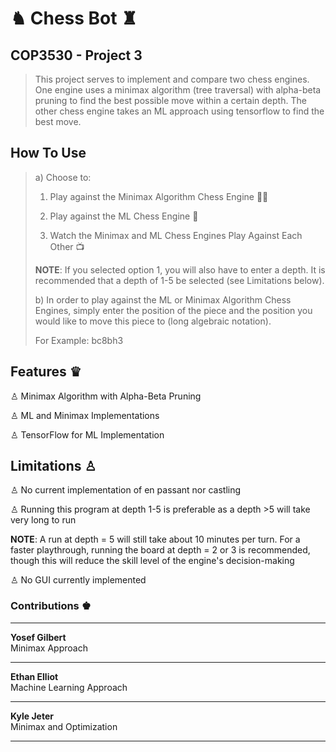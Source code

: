 # ♞ Chess Bot ♜

## COP3530 - Project 3
> This project serves to implement and compare two chess engines. One engine uses a minimax algorithm (tree traversal) with alpha-beta pruning to find the best possible move within a certain depth.
> The other chess engine takes an ML approach using tensorflow to find the best move.

## How To Use

> a) Choose to:
> 
>    1) Play against the Minimax Algorithm Chess Engine 🧑‍💻
> 
>    2) Play against the ML Chess Engine 🤖
> 
>    3) Watch the Minimax and ML Chess Engines Play Against Each Other 📺
>
> __NOTE__: If you selected option 1, you will also have to enter a depth. It is recommended that a depth of 1-5 be selected (see Limitations below).
>
> b) In order to play against the ML or Minimax Algorithm Chess Engines, simply enter the position of the piece and the position you would like to move this piece to (long algebraic notation).
> 
>    For Example: bc8bh3
>

##  Features ♛

♙ Minimax Algorithm with Alpha-Beta Pruning
>
♙ ML and Minimax Implementations
>
♙ TensorFlow for ML Implementation

## Limitations ♙
♙ No current implementation of en passant nor castling
>
♙ Running this program at depth 1-5 is preferable as a depth >5 will take very long to run
>
   __NOTE__: A run at depth = 5 will still take about 10 minutes per turn. For a faster playthrough, running the board at depth = 2 or 3 is recommended, though this will reduce the skill level of the engine's decision-making
>
♙ No GUI currently implemented

 
###  Contributions ♚

---

**Yosef Gilbert**  
Minimax Approach

---

**Ethan Elliot**  
Machine Learning Approach  

---

**Kyle Jeter**  
Minimax and Optimization 

---


